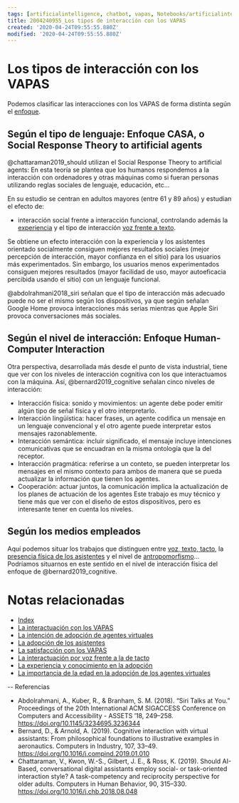 ```yaml
---
tags: [artificialintelligence, chatbot, vapas, Notebooks/artificialintelligence, virtualagents, interaction]
title: 2004240955_Los tipos de interacción con los VAPAS 
created: '2020-04-24T09:55:55.880Z'
modified: '2020-04-24T09:55:55.880Z'
---
```


# Los tipos de interacción con los VAPAS 

Podemos clasificar las interacciones con los VAPAS de forma distinta según el [enfoque](2004210737_lainteraccionconlosvapas.md).

## Según el tipo de lenguaje: Enfoque CASA, o Social Response Theory to artificial agents

@chattaraman2019_should utilizan el Social Response Theory to artificial agents: En esta teoría se plantea que los humanos respondemos a la interacción con ordenadores y otras máquinas como si fueran personas utilizando reglas sociales de lenguaje, educación, etc... 

En su estudio se centran en adultos mayores (entre 61 y 89 años) y estudian el efecto de:

- interacción social frente a interacción funcional, controlando además la [experiencia](2004150915_aceptacion_VAPA_experiencia_conocimiento.md) y el tipo de interacción [voz frente a texto](2004051647_effect_voice_interactions.md). 

Se obtiene un efecto interacción con la experiencia y los asistentes orientado socialmente consiguen mejores resultados sociales (mejor percepción de interacción, mayor confianza en el sitio) para los usuarios más experimentados. Sin embargo, los usuarios menos experimentados consiguen mejores resultados (mayor facilidad de uso, mayor autoeficacia percibida usando el sitio) con un lenguaje funcional. 

@abdolrahmani2018_siri señalan que el tipo de interacción más adecuado puede no ser el mismo según los dispositivos, ya que según señalan Google Home provoca interacciones más serias mientras que Apple Siri provoca conversaciones más sociales. 


## Según el nivel de interacción: Enfoque Human-Computer Interaction

Otra perspectiva, desarrollada más desde el punto de vista industrial, tiene que ver con los niveles de interacción cognitiva con los que interactuamos con la máquina. Así, @bernard2019_cognitive señalan cinco niveles de interacción:

  - Interacción física: sonido y movimientos: un agente debe poder emitir algún tipo de señal física y el otro interpretarlo.
  - Interacción lingüística: hacer frases, un agente codifica un mensaje en un lenguaje convencional y el otro agente puede interpretar estos mensajes razonablemente.
  - Interacción semántica: incluir significado, el mensaje incluye intenciones comunicativas que se encuadran en la misma ontología que la del receptor.
  - Interacción pragmática: referirse a un conteto, se pueden interpretar los mensajes en el mismo contexto para ambos de manera que se pueda actualizar la información que tienen los agentes.
  - Cooperación: actuar juntos, la comunicación implica la actualización de los planes de actuación de los agentes
  Este trabajo es muy técnico y tiene más que ver con el diseño de estos dispositivos, pero es interesante tener en cuenta los niveles.

## Según los medios empleados

Aquí podemos situar los trabajos que distinguen entre [voz, texto, tacto]((2004051647_effect_voice_interactions.md)), la [presencia física de los asistentes](2004040921_cuerpo_presencia_fisica_asistentes_virtuales.md) y el nivel de [antropomorfismo]((2004060734_antropomorfismo_vapas.md))... Podríamos situarnos en este sentido en el nivel de interacción física del enfoque de @bernard2019_cognitive.



# Notas relacionadas

- [Index](_2003101705_index.md)
- [La interactuación con los VAPAS](2004210737_lainteraccionconlosvapas.md)
- [La intención de adopción de agentes virtuales](2004060832_intencion_adopcion_agente_virtual.md)
- [La adopción de los asistentes](2004240903_adopcion_asistentes.md)
- [La satisfacción con los VAPAS](2004240815_satisfaccion_vapas.md)
- [La interactuación por voz frente a la de tacto](2004051647_effect_voice_interactions.md)
- [La experiencia y conocimiento en la adopción](2004150915_aceptacion_VAPA_experiencia_conocimiento.md)
- [La importancia de la edad en la adopción de los agentes virtuales](2004140714_aceptacionVAPASsegunedad.md)

--
Referencias

- Abdolrahmani, A., Kuber, R., & Branham, S. M. (2018). “Siri Talks at You.” Proceedings of the 20th International ACM SIGACCESS Conference on Computers and Accessibility - ASSETS ’18, 249–258. https://doi.org/10.1145/3234695.3236344
- Bernard, D., & Arnold, A. (2019). Cognitive interaction with virtual assistants: From philosophical foundations to illustrative examples in aeronautics. Computers in Industry, 107, 33–49. https://doi.org/10.1016/j.compind.2019.01.010
- Chattaraman, V., Kwon, W.-S., Gilbert, J. E., & Ross, K. (2019). Should AI-Based, conversational digital assistants employ social- or task-oriented interaction style? A task-competency and reciprocity perspective for older adults. Computers in Human Behavior, 90, 315–330. https://doi.org/10.1016/j.chb.2018.08.048
